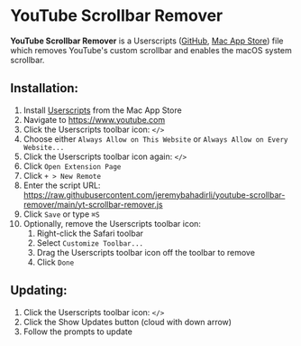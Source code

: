 # YouTube Scrollbar Remover
**YouTube Scrollbar Remover** is a Userscripts ([GitHub](https://github.com/quoid/userscripts), [Mac App Store](https://apps.apple.com/us/app/userscripts/id1463298887)) file which removes YouTube's custom scrollbar and enables the macOS system scrollbar.

## Installation:
1. Install [Userscripts](https://apps.apple.com/us/app/userscripts/id1463298887) from the Mac App Store
2. Navigate to https://www.youtube.com
3. Click the Userscripts toolbar icon: `</>`
4. Choose either `Always Allow on This Website` or `Always Allow on Every Website...`
5. Click the Userscripts toolbar icon again: `</>` 
6. Click `Open Extension Page`
7. Click `+ > New Remote`
8. Enter the script URL: https://raw.githubusercontent.com/jeremybahadirli/youtube-scrollbar-remover/main/yt-scrollbar-remover.js
9. Click `Save` or type `⌘S`
10. Optionally, remove the Userscripts toolbar icon:
    1. Right-click the Safari toolbar
    2. Select `Customize Toolbar...`
    3. Drag the Userscripts toolbar icon off the toolbar to remove
    4. Click `Done`

## Updating:
1. Click the Userscripts toolbar icon: `</>`
2. Click the Show Updates button (cloud with down arrow)
3. Follow the prompts to update
